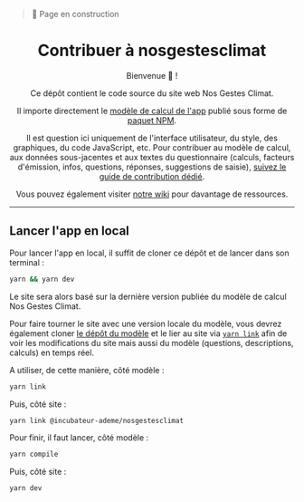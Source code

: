 > 🚧 Page en construction

<h1 align="center">Contribuer à nosgestesclimat</h1>

<div align="center">

Bienvenue 👋 !

Ce dépôt contient le code source du site web Nos Gestes Climat.

Il importe directement le [modèle de calcul de l'app](https://github.com/incubateur-ademe/nosgestesclimat) publié sous forme de [paquet NPM](https://www.npmjs.com/package/@incubateur-ademe/nosgestesclimat).

Il est question ici uniquement de l'interface utilisateur, du style, des graphiques, du code JavaScript, etc. Pour contribuer au modèle de calcul, aux données sous-jacentes et aux textes du questionnaire (calculs, facteurs d'émission, infos, questions, réponses, suggestions de saisie), [suivez le guide de contribution dédié](https://github.com/incubateur-ademe/nosgestesclimat/blob/master/CONTRIBUTING.md).

Vous pouvez également visiter [notre wiki](https://accelerateur-transition-ecologique-ademe.notion.site/c57ea7dfc6214660a2d6a6a3addb88bd?v=d60b4b87e8ea4bee8e3c501bea75afc9) pour davantage de ressources.

</div>

---

## Lancer l'app en local

Pour lancer l'app en local, il suffit de cloner ce dépôt et de lancer dans son terminal :

```bash
yarn && yarn dev
```

Le site sera alors basé sur la dernière version publiée du modèle de calcul Nos Gestes Climat.

Pour faire tourner le site avec une version locale du modèle, vous devrez également cloner [le dépôt du modèle](https://github.com/incubateur-ademe/nosgestesclimat) et le lier au site via [`yarn link`](https://classic.yarnpkg.com/lang/en/docs/cli/link/) afin de voir les modifications du site mais aussi du modèle (questions, descriptions, calculs) en temps réel.

A utiliser, de cette manière, côté modèle :

```bash
yarn link
```

Puis, côté site :

```bash
yarn link @incubateur-ademe/nosgestesclimat
```

Pour finir, il faut lancer, côté modèle :

```bash
yarn compile
```

Puis, côté site :

```bash
yarn dev
```
